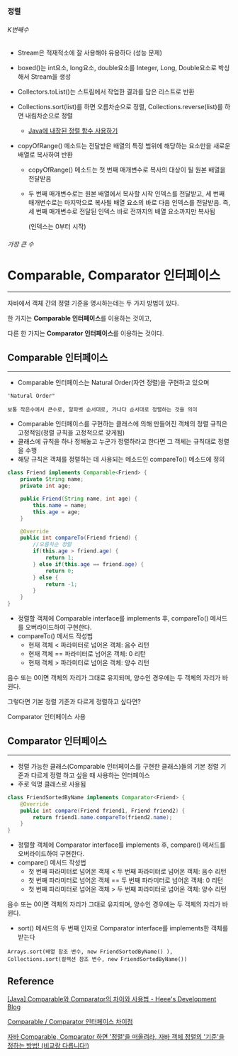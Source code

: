 ### 정렬

###### K번째수

* Stream은 적재적소에 잘 사용해야 유용하다 (성능 문제)

* boxed()는 int요소, long요소, double요소를 Integer, Long, Double요소로 박싱해서 Stream을 생성

* Collectors.toList()는 스트림에서 작업한 결과를 담은 리스트로 반환

* Collections.sort(list)를 하면 오름차순으로 정렬, Collections.reverse(list)를 하면 내림차순으로 정렬

  * [Java에 내장된 정렬 함수 사용하기](https://yahwang.github.io/posts/61)

* copyOfRange() 메소드는 전달받은 배열의 특정 범위에 해당하는 요소만을 새로운 배열로 복사하여 반환

  * copyOfRange() 메소드는 첫 번째 매개변수로 복사의 대상이 될 원본 배열을 전달받음

  * 두 번째 매개변수로는 원본 배열에서 복사할 시작 인덱스를 전달받고, 세 번째 매개변수로는 마지막으로 복사될 배열 요소의 바로 다음 인덱스를 전달받음. 즉, 세 번째 매개변수로 전달된 인덱스 바로 전까지의 배열 요소까지만 복사됨

    (인덱스는 0부터 시작) 

###### 가장 큰 수

# Comparable, Comparator 인터페이스

---

자바에서 객체 간의 정렬 기준을 명시하는데는 두 가지 방법이 있다.

한 가지는 **Comparable 인터페이스**를 이용하는 것이고,

다른 한 가지는 **Comparator 인터페이스**를 이용하는 것이다.

## Comparable 인터페이스

---

- Comparable 인터페이스는 Natural Order(자연 정렬)을 구현하고 있으며
```
'Natural Order"

보통 작은수에서 큰수로, 알파벳 순서대로, 가나다 순서대로 정렬하는 것을 의미
```

- Comparable 인터페이스를 구현하는 클래스에 의해 만들어진 객체의 정렬 규칙은 고정적임(정렬 규칙을 고정적으로 갖게됨)
- 클래스에 규칙을 하나 정해놓고 누군가 정렬하라고 한다면 그 객체는 규칙대로 정렬을 수행
- 해당 규칙은 객체를 정렬하는 데 사용되는 메소드인 compareTo() 메소드에 정의

```java
class Friend implements Comparable<Friend> {
	private String name;
	private int age;

	public Friend(String name, int age) {
		this.name = name;
		this.age = age;
	}

	@Override
	public int compareTo(Friend friend) {
		//오름차순 정렬
		if(this.age > friend.age) {
			return 1;
		} else if(this.age == friend.age) {
			return 0;
		} else {
			return -1;
		}
	}
}
```

- 정렬할 객체에 Comparable interface를 implements 후, compareTo() 메서드를 오버라이드하여 구현한다.
- compareTo() 메서드 작성법
    - 현재 객체 < 파라미터로 넘어온 객체: 음수 리턴
    - 현재 객체 == 파라미터로 넘어온 객체: 0 리턴
    - 현재 객체 > 파라미터로 넘어온 객체: 양수 리턴

음수 또는 0이면 객체의 자리가 그대로 유지되며, 양수인 경우에는 두 객체의 자리가 바뀐다.

그렇다면 기본 정렬 기준과 다르게 정렬하고 싶다면?

Comparator 인터페이스 사용

## Comparator 인터페이스

---

- 정렬 가능한 클래스(Comparable 인터페이스를 구현한 클래스)들의 기본 정렬 기준과 다르게 정렬 하고 싶을 때 사용하는 인터페이스
- 주로 익명 클래스로 사용됨

```java
class FriendSortedByName implements Comparator<Friend> {
	@Override
	public int compare(Friend friend1, Friend friend2) {
		return friend1.name.compareTo(friend2.name);
	}
}

```

- 정렬할 객체에 Comparator interface를 implements 후, compare() 메서드를 오버라이드하여 구현한다.
- compare() 메서드 작성법
    - 첫 번째 파라미터로 넘어온 객체 < 두 번째 파라미터로 넘어온 객체: 음수 리턴
    - 첫 번째 파라미터로 넘어온 객체 == 두 번째 파라미터로 넘어온 객체: 0 리턴
    - 첫 번째 파라미터로 넘어온 객체 > 두 번째 파라미터로 넘어온 객체: 양수 리턴

음수 또는 0이면 객체의 자리가 그대로 유지되며, 양수인 경우에는 두 객체의 자리가 바뀐다.

- sort() 메서드의 두 번째 인자로 Comparator interface를 implements한 객체를 받는다
```
Arrays.sort(배열 참조 변수, new FriendSortedByName() ), Collections.sort(컬렉션 참조 변수, new FriendSortedByName())
```
## Reference

[[Java] Comparable와 Comparator의 차이와 사용법 - Heee's Development Blog](https://gmlwjd9405.github.io/2018/09/06/java-comparable-and-comparator.html)

[Comparable / Comparator 인터페이스 차이점](https://dev-daddy.tistory.com/23)

[자바 Comparable, Comparator 하면 '정렬'을 떠올려라, 자바 객체 정렬의 '기준'을 정하는 방법! (비교랑 다릅니다!)](https://jeong-pro.tistory.com/173)


